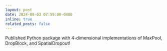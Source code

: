 ```yaml
---
layout: post
date: 2024-08-03 07:59:00-0400
inline: true
related_posts: false
---
```


Published Python package with 4-dimensional implementations of MaxPool, DropBlock, and SpatialDropout!